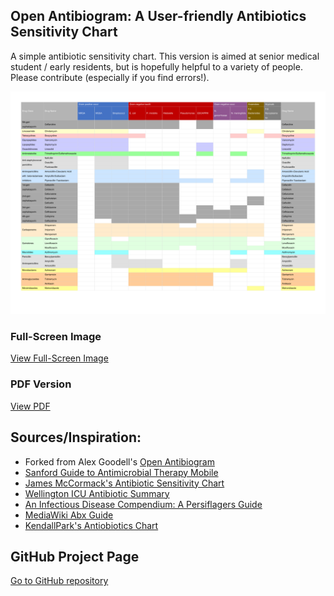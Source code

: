 ## Open Antibiogram: A User-friendly Antibiotics Sensitivity Chart

A simple antibiotic sensitivity chart. This version is aimed at senior medical student / early residents, but is hopefully helpful to a variety of people. Please contribute (especially if you find errors!).

[![antibiotic sensitivity chart](./assets/antibiogram.png)](./full_screen_image.html)
### Full-Screen Image
[View Full-Screen Image](./full_screen_image.html)
### PDF Version
[View PDF](./assets/antibiogram.pdf)
## Sources/Inspiration:
- Forked from Alex Goodell's [Open Antibiogram](https://github.com/alexgoodell/antibiogram)
- [Sanford Guide to Antimicrobial Therapy Mobile](http://sanfordguide.com/)
- [James McCormack's Antibiotic Sensitivity Chart](http://therapeuticseducation.org/sites/therapeuticseducation.org/files/Antibiotic_Sensitivity_December_2015.pdf)
- [Wellington ICU Antibiotic Summary](http://wellingtonicu.com/Drug/PDF/Wellington%20ICU%20Antibiotic%20Summary.pdf)
- [An Infectious Disease Compendium: A Persiflagers Guide](http://pusware.com/testpus/index.html)
- [MediaWiki Abx Guide](http://mediwikis.com/wiki/index.php/Causative_Organisms_and_Antibiotics_Guide)
- [KendallPark's Antiobiotics Chart](https://www.reddit.com/r/medicalschool/comments/6lb7ae/antibiotics_sensitivity_chart_in_spreadsheet/)

## GitHub Project Page
[Go to GitHub repository](https://github.com/nocalla/antibiogram)
